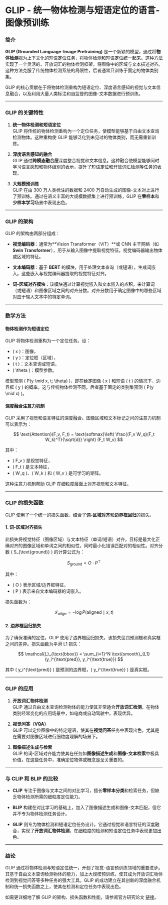 # GLIP - 统一物体检测与短语定位的语言-图像预训练

### 简介

**GLIP (Grounded Language-Image Pretraining)** 是一个新颖的模型，通过将**物体检测**视为上下文化的短语定位任务，将物体检测和短语定位统一起来。这种方法实现了一个灵活的、开放词汇的物体检测框架，将图像中的区域与文本描述对齐。这种方法克服了传统物体检测系统的局限性，后者通常只训练于固定的物体类别集。

GLIP 的核心贡献在于将物体检测重构为短语定位、深度语言感知的视觉与文本信息融合，以及利用大量人类标注和自监督的图像-文本数据进行预训练。

---

### GLIP 的关键特性

1. **统一物体检测和短语定位**  
GLIP 将传统的物体检测重构为一个定位任务，使模型能够基于自由文本查询检测物体。这种重构使 GLIP 能够泛化到未见过的物体类别，而无需重新训练。

2. **深度语言感知的融合**  
GLIP 通过**跨模态融合层**深度整合视觉和文本信息。这种融合使模型能够同时学习语言感知和物体级别的表示，提升了短语定位和开放词汇检测等任务的表现。

3. **大规模预训练**  
GLIP 在由 300 万人类标注的数据和 2400 万自动生成的图像-文本对上进行了预训练。通过在语义丰富的大规模数据集上进行预训练，GLIP 在**零样本**和**少样本学习**场景中表现出色。

---

### GLIP 的架构

GLIP 的架构由两部分组成：

- **视觉编码器**：通常为**Vision Transformer（ViT）**或 CNN 主干网络（如 **Swin Transformer**），用于从输入图像中提取视觉特征。视觉编码器输出物体或区域的特征。
  
- **文本编码器**：基于 **BERT** 的模块，用于处理文本查询（或短语），生成词嵌入。这些嵌入与视觉编码器提取的视觉特征对齐。

- **词-区域对齐模块**：该模块通过计算视觉嵌入和文本嵌入的点积，来计算词（或短语）和图像区域之间的对齐分数。对齐分数用于确定图像中的哪些区域对应于输入文本中的特定单词。

---

### 数学方法

#### 物体检测作为短语定位

GLIP 将物体检测重构为一个定位任务。设：
- \( x \)：图像，
- \( y \)：定位框（区域），
- \( t \)：文本查询或短语，
- \( \theta \)：模型参数。

模型预测 \( P(y \mid x, t; \theta) \)，即在给定图像 \( x \) 和短语 \( t \) 的情况下，边界框 \( y \) 的概率。这与传统物体检测不同，后者基于固定的类别集预测 \( P(y \mid x) \)。

#### 深度融合注意力机制

GLIP 采用了视觉和语言特征的深度融合。图像区域和文本标记之间的注意力机制可以表示为：

$$
\text{Attention}(F_v, F_t) = \text{softmax}\left( \frac{(F_v W_q)(F_t W_k)^T}{\sqrt{d}} \right) (F_t W_v)
$$

其中：
- \( F_v \) 是视觉特征，
- \( F_t \) 是文本特征，
- \( W_q \)、\( W_k \) 和 \( W_v \) 是可学习的矩阵。

这种注意力机制帮助 GLIP 在细粒度层面上对齐视觉和文本特征。

---

### GLIP 的损失函数

GLIP 使用了一个统一的损失函数，结合了**词-区域对齐**和**边界框回归**的损失。

#### 1. **词-区域对齐损失**
此损失将视觉特征（图像区域）与文本特征（单词/短语）对齐。目标是最大化正确对齐的图像区域和单词之间的相似性，同时最小化错误匹配对的相似性。对齐分数 \( S_{\text{ground}} \) 的计算公式为：

$$
S_{\text{ground}} = O \cdot P^\top
$$

其中：
- \( O \) 表示区域/边界框特征，
- \( P \) 表示来自文本编码器的词嵌入。

损失函数为：

$$
\mathcal{L}_{align} = -\log P(\text{aligned} \mid x, t)
$$

#### 2. **边界框回归损失**
为了确保准确的定位，GLIP 使用了边界框回归损失，该损失惩罚预测框和真实框之间的差异。损失函数为平滑 L1 损失：

$$
\mathcal{L}_{\text{bbox}} = \sum_{i=1}^N \text{smooth}_{L1}(y_i^{\text{pred}}, y_i^{\text{true}})
$$

其中 \( y_i^{\text{pred}} \) 是预测的边界框，\( y_i^{\text{true}} \) 是真实框。

---

### GLIP 的应用

1. **开放词汇物体检测**  
GLIP 通过自由文本查询检测物体的能力使其非常适合**开放词汇检测**，在物体类别经常变化的应用场景中，如电商或自动驾驶中，表现优异。

2. **视觉问答（VQA）**  
GLIP 可以定位图像中的特定短语，使其在**视觉问答**任务中表现出色，尤其是在需要对图像区域进行细粒度理解的场景下。

3. **图像描述生成与检索**  
GLIP 的词-区域对齐能力使其在任务如**图像描述生成**和**图像-文本检索**中极具价值，在这些任务中，准确定位物体或概念是至关重要的。

---

### 与 CLIP 和 BLIP 的比较

- **CLIP** 专注于图像与文本之间的对比学习，擅长**零样本分类**和检索任务，但缺乏物体检测所需的细粒度定位能力。
  
- **BLIP** 构建在对比学习的基础上，加入了图像描述生成和图像-文本匹配，但它并不专为物体检测任务设计。

- **GLIP** 则专为物体检测和短语定位任务设计。它通过视觉和语言特征的深度融合，实现了**开放词汇物体检测**，在细粒度的检测和短语定位任务中表现更加出色。

---

### 结论

GLIP 通过将物体检测与短语定位统一，开创了视觉-语言预训练领域的重要进步。其基于自由文本查询检测物体的能力，加上大规模预训练，使其成为开放词汇物体检测到视觉问答等多种任务的强大工具。GLIP 的成功建立在其创新的深度融合机制和统一损失函数之上，使其在检测和定位任务中表现出色。

如需更详细地了解 GLIP 的架构、损失函数和性能，请参阅官方研究论文 [链接](#)。
